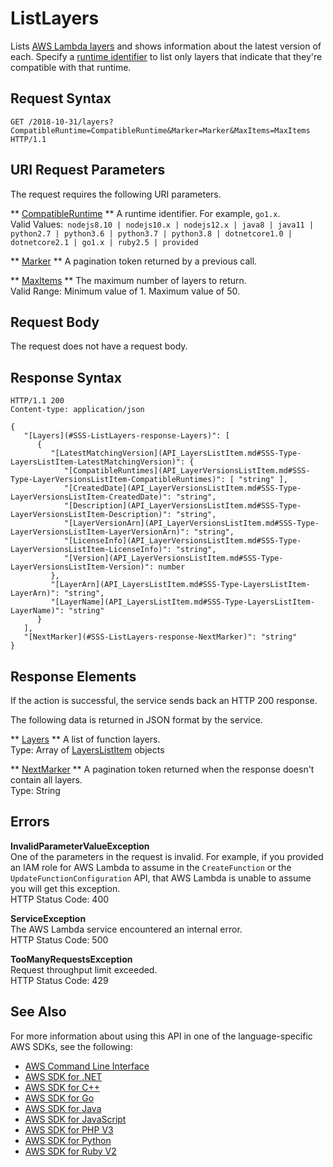 # ListLayers<a name="API_ListLayers"></a>

Lists [AWS Lambda layers](https://docs.aws.amazon.com/lambda/latest/dg/configuration-layers.html) and shows information about the latest version of each\. Specify a [runtime identifier](https://docs.aws.amazon.com/lambda/latest/dg/lambda-runtimes.html) to list only layers that indicate that they're compatible with that runtime\.

## Request Syntax<a name="API_ListLayers_RequestSyntax"></a>

```
GET /2018-10-31/layers?CompatibleRuntime=CompatibleRuntime&Marker=Marker&MaxItems=MaxItems HTTP/1.1
```

## URI Request Parameters<a name="API_ListLayers_RequestParameters"></a>

The request requires the following URI parameters\.

 ** [CompatibleRuntime](#API_ListLayers_RequestSyntax) **   <a name="SSS-ListLayers-request-CompatibleRuntime"></a>
A runtime identifier\. For example, `go1.x`\.  
Valid Values:` nodejs8.10 | nodejs10.x | nodejs12.x | java8 | java11 | python2.7 | python3.6 | python3.7 | python3.8 | dotnetcore1.0 | dotnetcore2.1 | go1.x | ruby2.5 | provided` 

 ** [Marker](#API_ListLayers_RequestSyntax) **   <a name="SSS-ListLayers-request-Marker"></a>
A pagination token returned by a previous call\.

 ** [MaxItems](#API_ListLayers_RequestSyntax) **   <a name="SSS-ListLayers-request-MaxItems"></a>
The maximum number of layers to return\.  
Valid Range: Minimum value of 1\. Maximum value of 50\.

## Request Body<a name="API_ListLayers_RequestBody"></a>

The request does not have a request body\.

## Response Syntax<a name="API_ListLayers_ResponseSyntax"></a>

```
HTTP/1.1 200
Content-type: application/json

{
   "[Layers](#SSS-ListLayers-response-Layers)": [ 
      { 
         "[LatestMatchingVersion](API_LayersListItem.md#SSS-Type-LayersListItem-LatestMatchingVersion)": { 
            "[CompatibleRuntimes](API_LayerVersionsListItem.md#SSS-Type-LayerVersionsListItem-CompatibleRuntimes)": [ "string" ],
            "[CreatedDate](API_LayerVersionsListItem.md#SSS-Type-LayerVersionsListItem-CreatedDate)": "string",
            "[Description](API_LayerVersionsListItem.md#SSS-Type-LayerVersionsListItem-Description)": "string",
            "[LayerVersionArn](API_LayerVersionsListItem.md#SSS-Type-LayerVersionsListItem-LayerVersionArn)": "string",
            "[LicenseInfo](API_LayerVersionsListItem.md#SSS-Type-LayerVersionsListItem-LicenseInfo)": "string",
            "[Version](API_LayerVersionsListItem.md#SSS-Type-LayerVersionsListItem-Version)": number
         },
         "[LayerArn](API_LayersListItem.md#SSS-Type-LayersListItem-LayerArn)": "string",
         "[LayerName](API_LayersListItem.md#SSS-Type-LayersListItem-LayerName)": "string"
      }
   ],
   "[NextMarker](#SSS-ListLayers-response-NextMarker)": "string"
}
```

## Response Elements<a name="API_ListLayers_ResponseElements"></a>

If the action is successful, the service sends back an HTTP 200 response\.

The following data is returned in JSON format by the service\.

 ** [Layers](#API_ListLayers_ResponseSyntax) **   <a name="SSS-ListLayers-response-Layers"></a>
A list of function layers\.  
Type: Array of [LayersListItem](API_LayersListItem.md) objects

 ** [NextMarker](#API_ListLayers_ResponseSyntax) **   <a name="SSS-ListLayers-response-NextMarker"></a>
A pagination token returned when the response doesn't contain all layers\.  
Type: String

## Errors<a name="API_ListLayers_Errors"></a>

 **InvalidParameterValueException**   
One of the parameters in the request is invalid\. For example, if you provided an IAM role for AWS Lambda to assume in the `CreateFunction` or the `UpdateFunctionConfiguration` API, that AWS Lambda is unable to assume you will get this exception\.  
HTTP Status Code: 400

 **ServiceException**   
The AWS Lambda service encountered an internal error\.  
HTTP Status Code: 500

 **TooManyRequestsException**   
Request throughput limit exceeded\.  
HTTP Status Code: 429

## See Also<a name="API_ListLayers_SeeAlso"></a>

For more information about using this API in one of the language\-specific AWS SDKs, see the following:
+  [AWS Command Line Interface](https://docs.aws.amazon.com/goto/aws-cli/lambda-2015-03-31/ListLayers) 
+  [AWS SDK for \.NET](https://docs.aws.amazon.com/goto/DotNetSDKV3/lambda-2015-03-31/ListLayers) 
+  [AWS SDK for C\+\+](https://docs.aws.amazon.com/goto/SdkForCpp/lambda-2015-03-31/ListLayers) 
+  [AWS SDK for Go](https://docs.aws.amazon.com/goto/SdkForGoV1/lambda-2015-03-31/ListLayers) 
+  [AWS SDK for Java](https://docs.aws.amazon.com/goto/SdkForJava/lambda-2015-03-31/ListLayers) 
+  [AWS SDK for JavaScript](https://docs.aws.amazon.com/goto/AWSJavaScriptSDK/lambda-2015-03-31/ListLayers) 
+  [AWS SDK for PHP V3](https://docs.aws.amazon.com/goto/SdkForPHPV3/lambda-2015-03-31/ListLayers) 
+  [AWS SDK for Python](https://docs.aws.amazon.com/goto/boto3/lambda-2015-03-31/ListLayers) 
+  [AWS SDK for Ruby V2](https://docs.aws.amazon.com/goto/SdkForRubyV2/lambda-2015-03-31/ListLayers) 